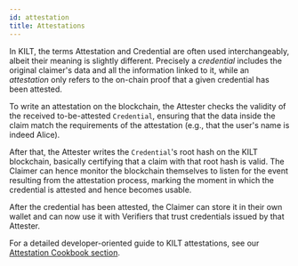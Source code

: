 ```yaml
---
id: attestation
title: Attestations
---
```


In KILT, the terms Attestation and Credential are often used interchangeably, albeit their meaning is slightly different.
Precisely a *credential* includes the original claimer's data and all the information linked to it, while an *attestation* only refers to the on-chain proof that a given credential has been attested.

To write an attestation on the blockchain, the Attester checks the validity of the received to-be-attested `Credential`, ensuring that the data inside the claim match the requirements of the attestation (e.g., that the user's name is indeed Alice).

After that, the Attester writes the `Credential`'s root hash on the KILT blockchain, basically certifying that a claim with that root hash is valid.
The Claimer can hence monitor the blockchain themselves to listen for the event resulting from the attestation process, marking the moment in which the credential is attested and hence becomes usable.

After the credential has been attested, the Claimer can store it in their own wallet and can now use it with Verifiers that trust credentials issued by that Attester.

For a detailed developer-oriented guide to KILT attestations, see our [Attestation Cookbook section](../../develop/01_sdk/02_cookbook/04_claiming/03_attestation_creation.md).
